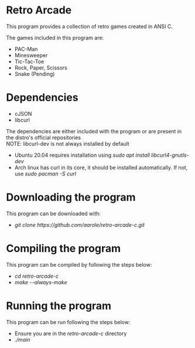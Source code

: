 # Retro Arcade

This program provides a collection of retro games created in ANSI C.

The games included in this program are:
<ul>
  <li>PAC-Man</li>
  <li>Minesweeper</li>
  <li>Tic-Tac-Toe</li>
  <li>Rock, Paper, Scissors</li>
  <li>Snake (Pending)</li>
</ul>

# Dependencies
<ul>
  <li>cJSON</li>
  <li>libcurl</li>
</ul>
The dependencies are either included with the program or are present in the distro's official repositories<br>
NOTE: libcurl-dev is not always installed by default
<ul>
  <li>Ubuntu 20.04 requires installation using <i>sudo apt install libcurl4-gnutls-dev</i></li>
<li>Arch linux has curl in its core, it should be installed automatically. If not, use <i>sudo pacman -S curl</i></li>
</ul>

# Downloading the program
This program can be downloaded with:
<ul>
  <li><i>git clone https://github.com/aarole/retro-arcade-c.git</i></li>
</ul>

# Compiling the program
This program can be compiled by following the steps below:
<ul>
  <li><i>cd retro-arcade-c</i></li>
  <li><i>make --always-make</i></li>
</ul>

# Running the program
This program can be run following the steps below:
<ul>
  <li>Ensure you are in the <i>retro-arcade-c</i> directory</li>
  <li><i>./main<i></li>
</ul>
